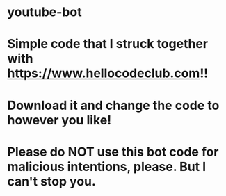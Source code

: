 # youtube-bot
# Simple code that I struck together with https://www.hellocodeclub.com!!
# Download it and change the code to however you like!
# Please do NOT use this bot code for malicious intentions, please. But I can't stop you.
